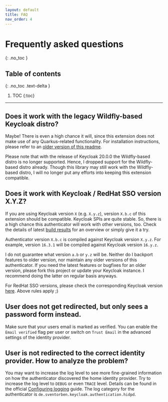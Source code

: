 ```yaml
---
layout: default
title: FAQ
nav_order: 4
---
```


# Frequently asked questions
{: .no_toc }

## Table of contents
{: .no_toc .text-delta }

1. TOC
{:toc}

---

## Does it work with the legacy Wildfly-based Keycloak distro?

Maybe! There is even a high chance it will, since this extension does not make use of any Quarkus-related functionality.
For installation instructions, please refer to
an [older version of this readme](https://github.com/sventorben/keycloak-home-idp-discovery/blob/v16.0.0/README.md).

Please note that with the release of Keycloak 20.0.0 the Wildfly-based distro is no longer supported.
Hence, I dropped support for the Wildfly-based distro already. Though this library may still work with the Wildfly-based
distro, I will no longer put any efforts into keeping this extension compatible.

## Does it work with Keycloak / RedHat SSO version X.Y.Z?

If you are using Keycloak version `X` (e.g. `X.y.z`), version `X.b.c` of this extension should be compatible.
Keycloak SPIs are quite stable. So, there is a high chance this authenticator will work with other versions, too. Check
the details of
latest [build results](https://github.com/sventorben/keycloak-home-idp-discovery/actions/workflows/buildAndTest.yml) for
an overview or simply give it a try.

Authenticator version `X.b.c` is compiled against Keycloak version `X.y.z`. For example, version `16.3.1` will be
compiled against Keycloak version `16.y.z`.

I do not guarantee what version `a.b` or `y.z` will be. Neither do I backport features to older version, nor maintain
any older versions of this authenticator. If you need the latest features or bugfixes for an older version, please fork
this project or update your Keycloak instance. I recommend doing the latter on regular basis anyways.

For RedHat SSO versions, please check the corresponding Keycloak
version [here](https://access.redhat.com/articles/2342881). Above rules apply ;)

## User does not get redirected, but only sees a password form instead.

Make sure that your users email is marked as verified. You can enable the `Email verified` flag per user or switch
on `Trust Email` in the advanced settings of the identity provider.

## User is not redirected to the correct identity provider. How to analyze the problem?

You may want to increase the log level to see more fine-grained information on how the authenticator discovered the home
identity provider.
Try to increase the log level to `DEBUG` or even `TRACE` level. Details can be found in the
official [Configuring logging](https://www.keycloak.org/server/logging) guide.
The log category for the authenticator is `de.sventorben.keycloak.authentication.hidpd`.
